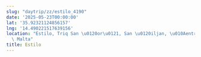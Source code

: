 ```yaml
---
slug: "daytrip/zz/estilo_4190"
date: '2025-05-23T00:00:00'
lat: '35.92321124856157'
lng: '14.490221517639156'
location: "Estilo, Triq San \u0120or\u0121, San \u0120iljan, \u010Aentrali, STJ 3200,\
  \ Malta"
title: Estilo
---
```



